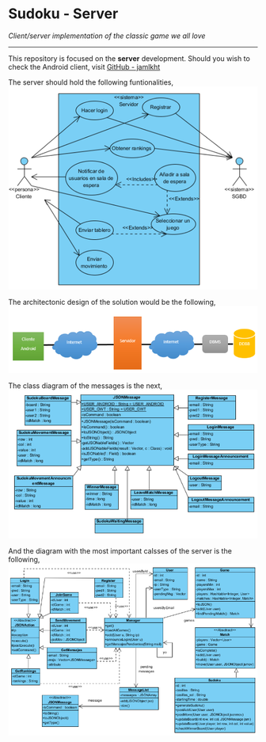 # Sudoku - Server
*Client/server implementation of the classic game we all love*
***
This repository is focused on the **server** development. 
Should you wish to check the Android client, visit [GitHub - jamlkht](https://github.com/jamlkht/ClienteJuegos)

The server should hold the following funtionalities,
![usd](data/diagrams/use_case_diagram.png)

The architectonic design of the solution would be the following,
![arch](data/diagrams/architectonic_design.png)

The class diagram of the messages is the next,
![msg](data/diagrams/messages.png)

And the diagram with the most important calsses of the server is the following,
![class](data/diagrams/class_diagram.png)




